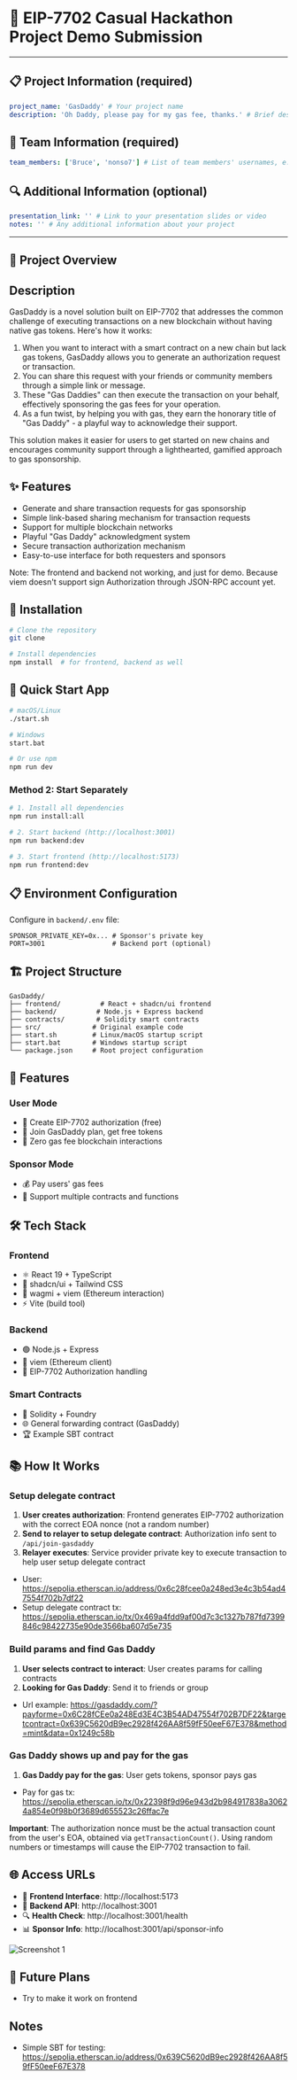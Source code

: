 # 🚀 EIP-7702 Casual Hackathon Project Demo Submission

<!--
Please fill out the information below. This information will be automatically processed.
Do not remove the --- markers or change the field names.
-->

---

## 📋 Project Information (required)

```yaml
project_name: 'GasDaddy' # Your project name
description: 'Oh Daddy, please pay for my gas fee, thanks.' # Brief description of your project
```

## 👥 Team Information (required)

```yaml
team_members: ['Bruce', 'nonso7'] # List of team members' usernames, e.g. ["alice", "bob"]
```

## 🔍 Additional Information (optional)

```yaml
presentation_link: '' # Link to your presentation slides or video
notes: '' # Any additional information about your project
```

---

<!-- Do not edit below this line. This section will be automatically generated when your demo submission is processed. -->

## 📖 Project Overview

<!-- Provide a more detailed description of your project here -->

## Description

GasDaddy is a novel solution built on EIP-7702 that addresses the common challenge of executing transactions on a new blockchain without having native gas tokens. Here's how it works:

1. When you want to interact with a smart contract on a new chain but lack gas tokens, GasDaddy allows you to generate an authorization request or transaction.
2. You can share this request with your friends or community members through a simple link or message.
3. These "Gas Daddies" can then execute the transaction on your behalf, effectively sponsoring the gas fees for your operation.
4. As a fun twist, by helping you with gas, they earn the honorary title of "Gas Daddy" - a playful way to acknowledge their support.

This solution makes it easier for users to get started on new chains and encourages community support through a lighthearted, gamified approach to gas sponsorship.

## ✨ Features

- Generate and share transaction requests for gas sponsorship
- Simple link-based sharing mechanism for transaction requests
- Support for multiple blockchain networks
- Playful "Gas Daddy" acknowledgment system
- Secure transaction authorization mechanism
- Easy-to-use interface for both requesters and sponsors

Note: The frontend and backend not working, and just for demo. Because viem doesn't support sign Authorization through JSON-RPC account yet.

## 🚀 Installation

```bash
# Clone the repository
git clone

# Install dependencies
npm install  # for frontend, backend as well
```

## 🚀 Quick Start App

```bash
# macOS/Linux
./start.sh

# Windows
start.bat

# Or use npm
npm run dev
```

### Method 2: Start Separately

```bash
# 1. Install all dependencies
npm run install:all

# 2. Start backend (http://localhost:3001)
npm run backend:dev

# 3. Start frontend (http://localhost:5173)
npm run frontend:dev
```

## 📋 Environment Configuration

Configure in `backend/.env` file:

```env
SPONSOR_PRIVATE_KEY=0x... # Sponsor's private key
PORT=3001                 # Backend port (optional)
```

## 🏗️ Project Structure

```
GasDaddy/
├── frontend/          # React + shadcn/ui frontend
├── backend/          # Node.js + Express backend
├── contracts/        # Solidity smart contracts
├── src/             # Original example code
├── start.sh         # Linux/macOS startup script
├── start.bat        # Windows startup script
└── package.json     # Root project configuration
```

## 🎯 Features

### User Mode

- 🔐 Create EIP-7702 authorization (free)
- 🎁 Join GasDaddy plan, get free tokens
- 💸 Zero gas fee blockchain interactions

### Sponsor Mode

- 💰 Pay users' gas fees
- 🤝 Support multiple contracts and functions

## 🛠️ Tech Stack

### Frontend

- ⚛️ React 19 + TypeScript
- 🎨 shadcn/ui + Tailwind CSS
- 🔗 wagmi + viem (Ethereum interaction)
- ⚡ Vite (build tool)

### Backend

- 🟢 Node.js + Express
- 📡 viem (Ethereum client)
- 🔧 EIP-7702 Authorization handling

### Smart Contracts

- 🔗 Solidity + Foundry
- 🌐 General forwarding contract (GasDaddy)
- 🏆 Example SBT contract

## 📚 How It Works

### Setup delegate contract

1. **User creates authorization**: Frontend generates EIP-7702 authorization with the correct EOA nonce (not a random number)
2. **Send to relayer to setup delegate contract**: Authorization info sent to `/api/join-gasdaddy`
3. **Relayer executes**: Service provider private key to execute transaction to help user setup delegate contract

- User: https://sepolia.etherscan.io/address/0x6c28fcee0a248ed3e4c3b54ad47554f702b7df22
- Setup delegate contract tx: https://sepolia.etherscan.io/tx/0x469a4fdd9af00d7c3c1327b787fd7399846c98422735e90de3566ba607d5e735

### Build params and find Gas Daddy

1. **User selects contract to interact**: User creates params for calling contracts
2. **Looking for Gas Daddy**: Send it to friends or group

- Url example: https://gasdaddy.com/?payforme=0x6C28fCEe0a248Ed3E4C3B54AD47554f702B7DF22&targetcontract=0x639C5620dB9ec2928f426AA8f59fF50eeF67E378&method=mint&data=0x1249c58b

### Gas Daddy shows up and pay for the gas

1. **Gas Daddy pay for the gas**: User gets tokens, sponsor pays gas

- Pay for gas tx: https://sepolia.etherscan.io/tx/0x22398f9d96e943d2b984917838a30624a854e0f98b0f3689d655523c26ffac7e

**Important**: The authorization nonce must be the actual transaction count from the user's EOA, obtained via `getTransactionCount()`. Using random numbers or timestamps will cause the EIP-7702 transaction to fail.

## 🌐 Access URLs

- 🎨 **Frontend Interface**: http://localhost:5173
- 📡 **Backend API**: http://localhost:3001
- 🔍 **Health Check**: http://localhost:3001/health
- 📊 **Sponsor Info**: http://localhost:3001/api/sponsor-info

<!-- Add screenshots of your project here -->

![Screenshot 1](path/to/screenshot1.png)

## 🔮 Future Plans

- Try to make it work on frontend

## Notes

- Simple SBT for testing: https://sepolia.etherscan.io/address/0x639C5620dB9ec2928f426AA8f59fF50eeF67E378

<!-- Specify your project license -->
